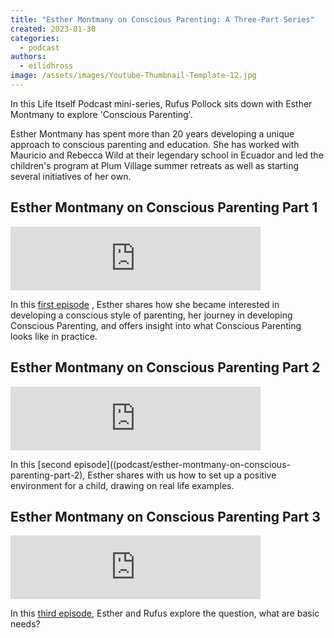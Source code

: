 ```yaml
---
title: "Esther Montmany on Conscious Parenting: A Three-Part Series"
created: 2023-01-30
categories: 
  - podcast
authors: 
  - eilidhross
image: /assets/images/Youtube-Thumbnail-Template-12.jpg
---
```


In this Life Itself Podcast mini-series, Rufus Pollock sits down with Esther Montmany to explore 'Conscious Parenting'.

Esther Montmany has spent more than 20 years developing a unique approach to conscious parenting and education. She has worked with Mauricio and Rebecca Wild at their legendary school in Ecuador and led the children's program at Plum Village summer retreats as well as starting several initiatives of her own.

## Esther Montmany on Conscious Parenting Part 1

<iframe src="https://anchor.fm/life-itself/embed/episodes/Esther-Montmany-on-Conscious-Parenting-Part-1-e1tvuj9/a-a7gpq18" height="102px" width="400px" frameborder="0" scrolling="no"></iframe>

In this [first episode](podcast/esther-montmany-on-conscious-parenting-part-1) , Esther shares how she became interested in developing a conscious style of parenting, her journey in developing Conscious Parenting, and offers insight into what Conscious Parenting looks like in practice.

## Esther Montmany on Conscious Parenting Part 2

<iframe src="https://anchor.fm/life-itself/embed/episodes/Esther-Montmany-on-Conscious-Parenting-Part-2-e1u00dh/a-a7gpq18" height="102px" width="400px" frameborder="0" scrolling="no"></iframe>

In this [second episode]((podcast/esther-montmany-on-conscious-parenting-part-2), Esther shares with us how to set up a positive environment for a child, drawing on real life examples.

## Esther Montmany on Conscious Parenting Part 3

<iframe src="https://anchor.fm/life-itself/embed/episodes/Esther-Montmany-on-Conscious-Parenting-Part-3-e1u045v/a-a7gpq18" height="102px" width="400px" frameborder="0" scrolling="no"></iframe> 

In this [third episode](podcast/esther-montmany-on-conscious-parenting-part-3), Esther and Rufus explore the question, what are basic needs?






